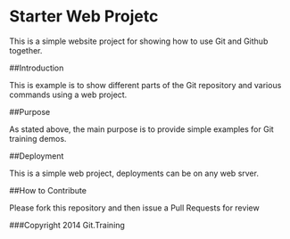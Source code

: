 # Starter Web Projetc

This is a simple website project for showing how to use Git and Github together.

##Introduction

This is example is to show different parts of the Git repository and various commands using a web project.

##Purpose

As stated above, the main purpose is to provide simple examples for Git training demos.

##Deployment 

This is a simple web project, deployments can be on any web srver.

##How to Contribute

Please fork this repository and then issue a Pull Requests for review

###Copyright
2014 Git.Training